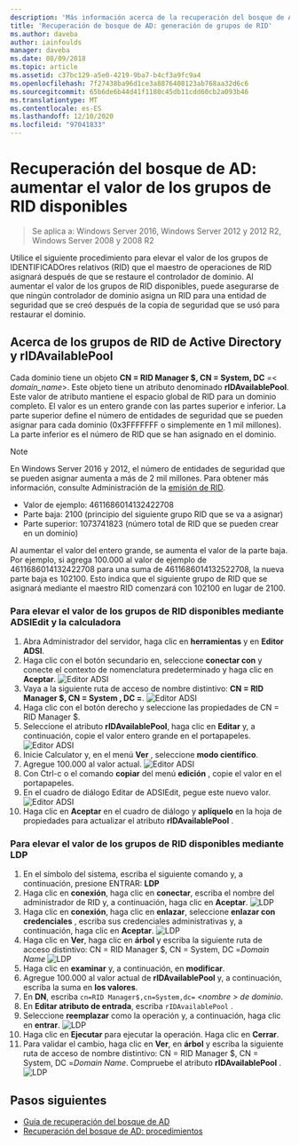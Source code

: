 ```yaml
---
description: 'Más información acerca de la recuperación del bosque de AD: aumentar el valor de los grupos de RID disponibles'
title: 'Recuperación de bosque de AD: generación de grupos de RID'
ms.author: daveba
author: iainfoulds
manager: daveba
ms.date: 08/09/2018
ms.topic: article
ms.assetid: c37bc129-a5e0-4219-9ba7-b4cf3a9fc9a4
ms.openlocfilehash: 7f27438ba96d1ce3a8876408123ab768aa32d6c6
ms.sourcegitcommit: 65b6de6b44d41f1180c45db11cdd60cb2a093b46
ms.translationtype: MT
ms.contentlocale: es-ES
ms.lasthandoff: 12/10/2020
ms.locfileid: "97041833"
---
```

# <a name="ad-forest-recovery---raising-the-value-of-available-rid-pools"></a>Recuperación del bosque de AD: aumentar el valor de los grupos de RID disponibles

>Se aplica a: Windows Server 2016, Windows Server 2012 y 2012 R2, Windows Server 2008 y 2008 R2

Utilice el siguiente procedimiento para elevar el valor de los grupos de IDENTIFICADOres relativos (RID) que el maestro de operaciones de RID asignará después de que se restaure el controlador de dominio. Al aumentar el valor de los grupos de RID disponibles, puede asegurarse de que ningún controlador de dominio asigna un RID para una entidad de seguridad que se creó después de la copia de seguridad que se usó para restaurar el dominio.

## <a name="about-active-directory-rid-pools-and-ridavailablepool"></a>Acerca de los grupos de RID de Active Directory y rIDAvailablePool

Cada dominio tiene un objeto **CN = RID Manager $, CN = System, DC** =< *domain_name*>. Este objeto tiene un atributo denominado **rIDAvailablePool**. Este valor de atributo mantiene el espacio global de RID para un dominio completo. El valor es un entero grande con las partes superior e inferior. La parte superior define el número de entidades de seguridad que se pueden asignar para cada dominio (0x3FFFFFFF o simplemente en 1 mil millones). La parte inferior es el número de RID que se han asignado en el dominio.

> [!NOTE]
> En Windows Server 2016 y 2012, el número de entidades de seguridad que se pueden asignar aumenta a más de 2 mil millones. Para obtener más información, consulte Administración de la [emisión de RID](./managing-rid-issuance.md).

- Valor de ejemplo: 4611686014132422708
- Parte baja: 2100 (principio del siguiente grupo RID que se va a asignar)
- Parte superior: 1073741823 (número total de RID que se pueden crear en un dominio)

Al aumentar el valor del entero grande, se aumenta el valor de la parte baja. Por ejemplo, si agrega 100.000 al valor de ejemplo de 4611686014132422708 para una suma de 4611686014132522708, la nueva parte baja es 102100. Esto indica que el siguiente grupo de RID que se asignará mediante el maestro RID comenzará con 102100 en lugar de 2100.

### <a name="to-raise-the-value-of-available-rid-pools-using-adsiedit-and-the-calculator"></a>Para elevar el valor de los grupos de RID disponibles mediante ADSIEdit y la calculadora

1. Abra Administrador del servidor, haga clic en **herramientas** y en **Editor ADSI**.
2. Haga clic con el botón secundario en, seleccione **conectar con** y conecte el contexto de nomenclatura predeterminado y haga clic en **Aceptar**.
   ![Editor ADSI](media/AD-Forest-Recovery-Raise-RID-Pool/adsi1.png)
3. Vaya a la siguiente ruta de acceso de nombre distintivo: **CN = RID Manager $, CN = System <domain name> , DC =**.
   ![Editor ADSI](media/AD-Forest-Recovery-Raise-RID-Pool/adsi2.png)
3. Haga clic con el botón derecho y seleccione las propiedades de CN = RID Manager $.
4. Seleccione el atributo **rIDAvailablePool**, haga clic en **Editar** y, a continuación, copie el valor entero grande en el portapapeles.
   ![Editor ADSI](media/AD-Forest-Recovery-Raise-RID-Pool/adsi3.png)
5. Inicie Calculator y, en el menú **Ver** , seleccione **modo científico**.
6. Agregue 100.000 al valor actual.
   ![Editor ADSI](media/AD-Forest-Recovery-Raise-RID-Pool/adsi4.png)
7. Con Ctrl-c o el comando **copiar** del menú **edición** , copie el valor en el portapapeles.
8. En el cuadro de diálogo Editar de ADSIEdit, pegue este nuevo valor.
   ![Editor ADSI](media/AD-Forest-Recovery-Raise-RID-Pool/adsi5.png)
9. Haga clic en **Aceptar** en el cuadro de diálogo y **aplíquelo** en la hoja de propiedades para actualizar el atributo **rIDAvailablePool** .

### <a name="to-raise-the-value-of-available-rid-pools-using-ldp"></a>Para elevar el valor de los grupos de RID disponibles mediante LDP

1. En el símbolo del sistema, escriba el siguiente comando y, a continuación, presione ENTRAR: **LDP**
2. Haga clic en **conexión**, haga clic en **conectar**, escriba el nombre del administrador de RID y, a continuación, haga clic en **Aceptar**.
   ![LDP](media/AD-Forest-Recovery-Raise-RID-Pool/ldp1.png)
3. Haga clic en **conexión**, haga clic en **enlazar**, seleccione **enlazar con credenciales** , escriba sus credenciales administrativas y, a continuación, haga clic en **Aceptar**.
   ![LDP](media/AD-Forest-Recovery-Raise-RID-Pool/ldp2.png)
4. Haga clic en **Ver**, haga clic en **árbol** y escriba la siguiente ruta de acceso distintivo: CN = RID Manager $, CN = System, DC =*Domain Name* 
    ![ LDP](media/AD-Forest-Recovery-Raise-RID-Pool/ldp3.png)
5. Haga clic en **examinar** y, a continuación, en **modificar**.
6. Agregue 100.000 al valor actual de **rIDAvailablePool** y, a continuación, escriba la suma en **los valores**.
7. En **DN**, escriba `cn=RID Manager$,cn=System,dc=` *<nombre \> de dominio*.
8. En **Editar atributo de entrada**, escriba `rIDAvailablePool` .
9. Seleccione **reemplazar** como la operación y, a continuación, haga clic en **entrar**.
   ![LDP](media/AD-Forest-Recovery-Raise-RID-Pool/ldp4.png)
10. Haga clic en **Ejecutar** para ejecutar la operación. Haga clic en **Cerrar**.
11. Para validar el cambio, haga clic en **Ver**, en **árbol** y escriba la siguiente ruta de acceso de nombre distintivo: CN = RID Manager $, CN = System, DC =*Domain Name*.   Compruebe el atributo **rIDAvailablePool** .
   ![LDP](media/AD-Forest-Recovery-Raise-RID-Pool/ldp5.png)

## <a name="next-steps"></a>Pasos siguientes

- [Guía de recuperación del bosque de AD](AD-Forest-Recovery-Guide.md)
- [Recuperación del bosque de AD: procedimientos](AD-Forest-Recovery-Procedures.md)
